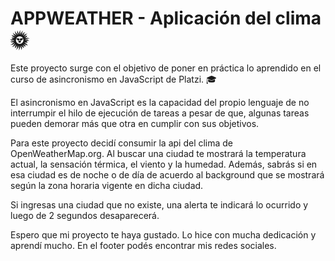 # APPWEATHER - Aplicación del clima 🌞

Este proyecto surge con el objetivo de poner en práctica lo aprendido en el curso de asincronismo en JavaScript de Platzi.  🎓

El asincronismo en JavaScript es la capacidad del propio lenguaje de no interrumpir el hilo de ejecución de tareas a pesar de que, algunas tareas pueden demorar más que otra en cumplir con sus objetivos.

Para este proyecto decidí consumir la api del clima de OpenWeatherMap.org. Al buscar una ciudad te mostrará la temperatura actual, la sensación térmica, el viento y la humedad. Además, sabrás si en esa ciudad es de noche o de día de acuerdo al background que se mostrará según la zona horaria vigente en dicha ciudad.

Si ingresas una ciudad que no existe, una alerta te indicará lo ocurrido y luego de 2 segundos desaparecerá.

Espero que mi proyecto te haya gustado. Lo hice con mucha dedicación y aprendí mucho. En el footer podés encontrar mis redes sociales.
